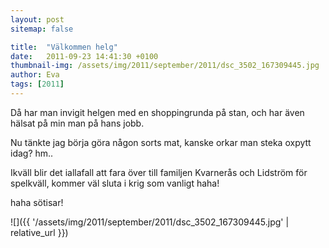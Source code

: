 ```yaml
---
layout: post
sitemap: false

title:  "Välkommen helg"
date:   2011-09-23 14:41:30 +0100
thumbnail-img: /assets/img/2011/september/2011/dsc_3502_167309445.jpg
author: Eva
tags: [2011]
---
```


Då har man invigit helgen med en shoppingrunda på stan, och har även hälsat på min man på hans jobb.




Nu tänkte jag börja göra någon sorts mat, kanske orkar man steka oxpytt idag? hm..

Ikväll blir det iallafall att fara över till familjen Kvarnerås och Lidström för spelkväll, kommer väl sluta i krig som vanligt haha!







haha sötisar!

![]({{ '/assets/img/2011/september/2011/dsc_3502_167309445.jpg'  | relative_url }})


